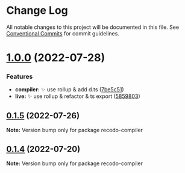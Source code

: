 # Change Log

All notable changes to this project will be documented in this file.
See [Conventional Commits](https://conventionalcommits.org) for commit guidelines.

# [1.0.0](https://github.com/ZxBing0066/recodo/compare/recodo-compiler@0.1.5...recodo-compiler@1.0.0) (2022-07-28)


### Features

* **compiler:** ✨ use rollup & add d.ts ([7be5c51](https://github.com/ZxBing0066/recodo/commit/7be5c51cc6923098c2cf80e6fec49d7a0878a371))
* **live:** ✨ use rollup & refactor & ts export ([5859803](https://github.com/ZxBing0066/recodo/commit/5859803d68805a89522fcd9fb470b0ba2e1e10e7))





## [0.1.5](https://github.com/ZxBing0066/recodo/compare/recodo-compiler@0.1.3...recodo-compiler@0.1.5) (2022-07-26)

**Note:** Version bump only for package recodo-compiler





## [0.1.4](https://github.com/ZxBing0066/recodo/compare/recodo-compiler@0.1.3...recodo-compiler@0.1.4) (2022-07-20)

**Note:** Version bump only for package recodo-compiler
